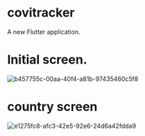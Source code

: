 # covitracker

A new Flutter application.

# Initial screen.

![b457755c-00aa-40f4-a81b-97435460c5f8](https://user-images.githubusercontent.com/61548277/120095820-a16b4c80-c145-11eb-9a90-b051eee88a41.jpg)

# country screen

![e1275fc8-afc3-42e5-92e6-24d6a42fdda9](https://user-images.githubusercontent.com/61548277/120095883-16d71d00-c146-11eb-8d70-3284f61f3396.jpg)
